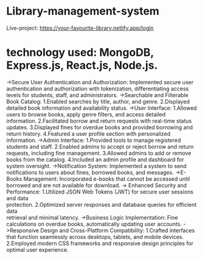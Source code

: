 ﻿# Library-management-system
Live-project: https://your-favourite-library.netlify.app/login

# technology used: MongoDB, Express.js, React.js, Node.js.

->Secure User Authentication and Authorization: Implemented secure user authentication and authorization with tokenization, differentiating access levels for students, staff, and administrators.
->Searchable and Filterable Book Catalog:
       1.Enabled searches by title, author, and genre.
       2.Displayed detailed book information and availability status.
->User Interface:
       1.Allowed users to browse books, apply genre filters, and access detailed  
          information.
       2.Facilitated borrow and return requests with real-time status updates.
       3.Displayed fines for overdue books and provided borrowing and return 
          history.
       4.Featured a user profile section with personalized information.
->Admin Interface:
       1.Provided tools to manage registered students and staff.
       2.Enabled admins to accept or reject borrow and return requests, including 
          fine management.
       3.Allowed admins to add or remove books from the catalog.
       4.Included an admin profile and dashboard for system oversight.
->Notification System: Implemented a system to send notifications to users about fines, borrowed books, and messages.
->E-Books Management:  Incorporated e-books that cannot be accessed until borrowed and are not available for download.
-> Enhanced Security and Performance:
        1.Utilized JSON Web Tokens (JWT) for secure user sessions and data  
           protection.
        2.Optimized server responses and database queries for efficient data  
            retrieval and minimal latency.
->Business Logic Implementation: Fine calculations on overdue books, automatically updating user accounts.
->Responsive Design and Cross-Platform Compatibility:
       1.Crafted interfaces that function seamlessly across desktops, tablets, and 
          mobile devices.
       2.Employed modern CSS frameworks and responsive design principles for 
          optimal user experience.
